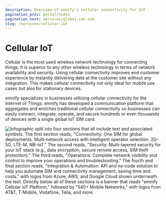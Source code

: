 ```yaml
---
description: Overview of emnify's cellular connectivity for IoT
pagination_prev: portal/index
pagination_next: services/global-iot-sim
slug: /services/cellular-iot
---
```


# Cellular IoT

Cellular is the most used wireless network technology for connecting things. 
It is superior to any other wireless technology in terms of network availability and security. 
Using cellular connectivity improves end customer experience by instantly delivering data at the customer site without any integration. 
This makes cellular connectivity not only ideal for mobile use cases but also for stationary devices.

emnify specializes in businesses utilizing cellular connectivity for the Internet of Things. 
emnify has developed a communication platform that aggregates and enriches traditional cellular connectivity so businesses can easily connect, integrate, operate, and secure hundreds or even thousands of devices with a single global IoT SIM card.

![Infographic split into four sections that all include text and associated symbols. The first section reads, "Connectivity: One SIM for global deployments. Multi-network access with intelligent operator selection. 2G-5G, LTE-M, NB-IoT." The second reads, "Security: Multi-layered security for your IoT stack (e.g., data encryption, secure remote access, SIM theft protection)." The third reads, "Operations: Complete network visibility and control to improve your operations and troubleshooting." The fourth and final section reads, "Integration & Automation: API and no-code solution to help you automate SIM and connectivity management, saving time and costs." with logos from Azure, AWS, and Google Cloud shown underneath the text. Directly below all of these sections is a banner that reads "emnify Cellular IoT Platform," followed by "540+ Mobile Networks," with logos from AT&T, T-Mobile, Vodafone, Telia, and more.](assets/infographic-emnify-cellular-iot-platform.png)
